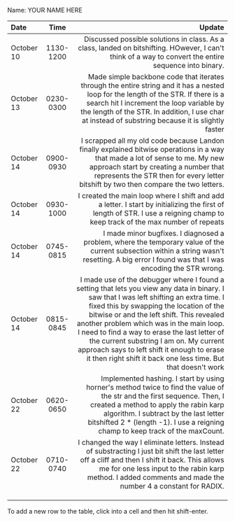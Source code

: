 Name: YOUR NAME HERE

| Date       |   Time    |                                                                                                                                                                                                                                                                                                                                                                                                                                                                                   Update |
|:-----------|:---------:|-----------------------------------------------------------------------------------------------------------------------------------------------------------------------------------------------------------------------------------------------------------------------------------------------------------------------------------------------------------------------------------------------------------------------------------------------------------------------------------------:|
| October 10 | 1130-1200 |                                                                                                                                                                                                                                                                                                                                    Discussed possible solutions in class. As a class, landed on bitshifting. HOwever, I can't think of a way to convert the entire sequence into binary. |
| October 13 | 0230-0300 |                                                                                                                                                                                                     Made simple backbone code that iterates through the entire string and it has a nested loop for the length of the STR. If there is a search hit I increment the loop variable by the length of the STR. In addition, I use char at instead of substring because it is slightly faster |
| October 14 | 0900-0930 |                                                                                                                                                                                                                           I scrapped all my old code because Landon finally explained bitwise operations in a way that made a lot of sense to me. My new approach start by creating a number that represents the STR then for every letter bitshift by two then compare the two letters. |
| October 14 | 0930-1000 |                                                                                                                                                                                                                                                                                                            I created the main loop where I shift and add a letter. I start by initializing the first of length of STR. I use a reigning champ to keep track of the max number of repeats |
| October 14 | 0745-0815 |                                                                                                                                                                                                                                                                                           I made minor bugfixes. I diagnosed a problem, where the temporary value of the current subsection within a string wasn't resetting. A big error I found was that I was encoding the STR wrong. |
| October 14 | 0815-0845 | I made use of the debugger where I found a setting that lets you view any data in binary. I saw that I was left shifting an extra time. I fixed this by swapping the location of the bitwise or and the left shift. This revealed another problem which was in the main loop. I need to find a way to erase the last letter of the current substring I am on. My current approach says to left shift it enough to erase it then right shift it back one less time. But that doesn't work |
| October 22 | 0620-0650 |                                                                                                                                                                                             Implemented hashing. I start by using horner's method twice to find the value of the str and the first sequence. Then, I created a method to apply the rabin karp algorithm. I subtract by the last letter bitshifted 2 * (length -1). I use a reigning champ to keep track of the maxCount. |
| October 22 | 0710-0740 |                                                                                                                                                                                                                           I changed the way I eliminate letters. Instead of substracting I just bit shift the last letter off a cliff and then I shift it back. This allows me for one less input to the rabin karp method. I added comments and made the number 4 a constant for RADIX. |
|            |           |                                                                                                                                                                                                                                                                                                                                                                                                                                                                                          |
|            |           |                                                                                                                                                                                                                                                                                                                                                                                                                                                                                          |
|            |           |                                                                                                                                                                                                                                                                                                                                                                                                                                                                                          |


To add a new row to the table, click into a cell and then hit shift-enter.